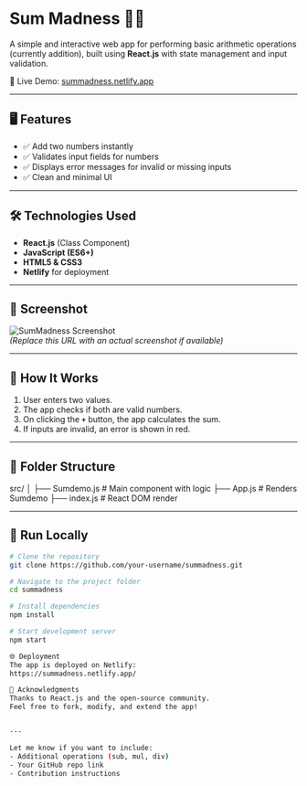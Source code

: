 # Sum Madness 🔢✨

A simple and interactive web app for performing basic arithmetic operations (currently addition), built using **React.js** with state management and input validation.

🚀 Live Demo: [summadness.netlify.app](https://summadness.netlify.app/)

---

## 🖥️ Features

- ✅ Add two numbers instantly
- ✅ Validates input fields for numbers
- ✅ Displays error messages for invalid or missing inputs
- ✅ Clean and minimal UI

---

## 🛠️ Technologies Used

- **React.js** (Class Component)
- **JavaScript (ES6+)**
- **HTML5 & CSS3**
- **Netlify** for deployment

---

## 📸 Screenshot

![SumMadness Screenshot](https://summadness.netlify.app/screenshot.png)  
*(Replace this URL with an actual screenshot if available)*

---

## 🧠 How It Works

1. User enters two values.
2. The app checks if both are valid numbers.
3. On clicking the **`+`** button, the app calculates the sum.
4. If inputs are invalid, an error is shown in red.

---

## 📁 Folder Structure

src/
│
├── Sumdemo.js # Main component with logic
├── App.js # Renders Sumdemo
├── index.js # React DOM render


---

## 🧪 Run Locally

```bash
# Clone the repository
git clone https://github.com/your-username/summadness.git

# Navigate to the project folder
cd summadness

# Install dependencies
npm install

# Start development server
npm start

🌐 Deployment
The app is deployed on Netlify:
https://summadness.netlify.app/

🙌 Acknowledgments
Thanks to React.js and the open-source community.
Feel free to fork, modify, and extend the app!


---

Let me know if you want to include:
- Additional operations (sub, mul, div)
- Your GitHub repo link
- Contribution instructions
